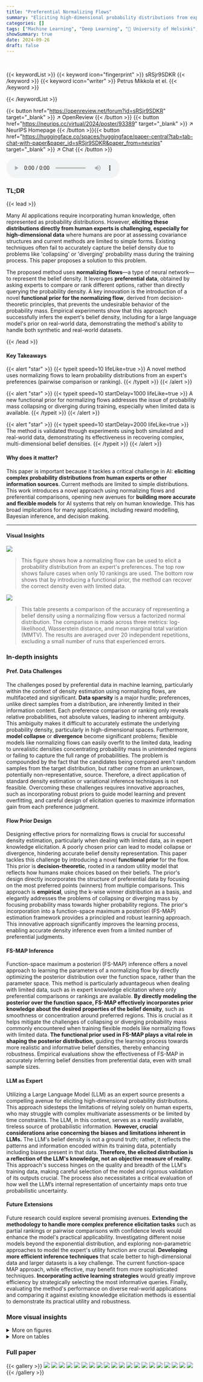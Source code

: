 ```yaml
---
title: "Preferential Normalizing Flows"
summary: "Eliciting high-dimensional probability distributions from experts using only preference comparisons is achieved via normalizing flows and a novel functional prior, resolving the problem of collapsing ..."
categories: []
tags: ["Machine Learning", "Deep Learning", "🏢 University of Helsinki",]
showSummary: true
date: 2024-09-26
draft: false
---
```


<br>

{{< keywordList >}}
{{< keyword icon="fingerprint" >}} sRSjr9SDKR {{< /keyword >}}
{{< keyword icon="writer" >}} Petrus Mikkola et el. {{< /keyword >}}
 
{{< /keywordList >}}

{{< button href="https://openreview.net/forum?id=sRSjr9SDKR" target="_blank" >}}
↗ OpenReview
{{< /button >}}
{{< button href="https://neurips.cc/virtual/2024/poster/93389" target="_blank" >}}
↗ NeurIPS Homepage
{{< /button >}}{{< button href="https://huggingface.co/spaces/huggingface/paper-central?tab=tab-chat-with-paper&paper_id=sRSjr9SDKR&paper_from=neurips" target="_blank" >}}
↗ Chat
{{< /button >}}



<audio controls>
    <source src="https://ai-paper-reviewer.com/sRSjr9SDKR/podcast.wav" type="audio/wav">
    Your browser does not support the audio element.
</audio>


### TL;DR


{{< lead >}}

Many AI applications require incorporating human knowledge, often represented as probability distributions.  However, **eliciting these distributions directly from human experts is challenging, especially for high-dimensional data** where humans are poor at assessing covariance structures and current methods are limited to simple forms. Existing techniques often fail to accurately capture the belief density due to problems like 'collapsing' or 'diverging' probability mass during the training process.  This paper proposes a solution to this problem.

The proposed method uses **normalizing flows**—a type of neural network—to represent the belief density.  It leverages **preferential data**, obtained by asking experts to compare or rank different options, rather than directly querying the probability density.  A key innovation is the introduction of a novel **functional prior for the normalizing flow**, derived from decision-theoretic principles, that prevents the undesirable behavior of the probability mass.  Empirical experiments show that this approach successfully infers the expert's belief density, including for a large language model's prior on real-world data, demonstrating the method's ability to handle both synthetic and real-world datasets. 

{{< /lead >}}


#### Key Takeaways

{{< alert "star" >}}
{{< typeit speed=10 lifeLike=true >}} A novel method uses normalizing flows to learn probability distributions from an expert's preferences (pairwise comparison or ranking). {{< /typeit >}}
{{< /alert >}}

{{< alert "star" >}}
{{< typeit speed=10 startDelay=1000 lifeLike=true >}} A new functional prior for normalizing flows addresses the issue of probability mass collapsing or diverging during training, especially when limited data is available. {{< /typeit >}}
{{< /alert >}}

{{< alert "star" >}}
{{< typeit speed=10 startDelay=2000 lifeLike=true >}} The method is validated through experiments using both simulated and real-world data, demonstrating its effectiveness in recovering complex, multi-dimensional belief densities. {{< /typeit >}}
{{< /alert >}}

#### Why does it matter?
This paper is important because it tackles a critical challenge in AI: **eliciting complex probability distributions from human experts or other information sources**.  Current methods are limited to simple distributions. This work introduces a novel approach using normalizing flows and preferential comparisons, opening new avenues for **building more accurate and flexible models** for AI systems that rely on human knowledge.  This has broad implications for many applications, including reward modelling, Bayesian inference, and decision making.

------
#### Visual Insights



![](https://ai-paper-reviewer.com/sRSjr9SDKR/figures_1_1.jpg)

> This figure shows how a normalizing flow can be used to elicit a probability distribution from an expert's preferences. The top row shows failure cases when only 10 rankings are used. The bottom row shows that by introducing a functional prior, the method can recover the correct density even with limited data.





![](https://ai-paper-reviewer.com/sRSjr9SDKR/tables_7_1.jpg)

> This table presents a comparison of the accuracy of representing a belief density using a normalizing flow versus a factorized normal distribution.  The comparison is made across three metrics: log-likelihood, Wasserstein distance, and mean marginal total variation (MMTV).  The results are averaged over 20 independent repetitions, excluding a small number of runs that experienced errors.





### In-depth insights


#### Pref. Data Challenges
The challenges posed by preferential data in machine learning, particularly within the context of density estimation using normalizing flows, are multifaceted and significant.  **Data sparsity** is a major hurdle; preferences, unlike direct samples from a distribution, are inherently limited in their information content.  Each preference comparison or ranking only reveals relative probabilities, not absolute values, leading to inherent ambiguity.  This ambiguity makes it difficult to accurately estimate the underlying probability density, particularly in high-dimensional spaces.  Furthermore, **model collapse** or **divergence** become significant problems; flexible models like normalizing flows can easily overfit to the limited data, leading to unrealistic densities concentrating probability mass in unintended regions or failing to capture the full range of probabilities.  The problem is compounded by the fact that the candidates being compared aren't random samples from the target distribution, but rather come from an unknown, potentially non-representative, source.  Therefore, a direct application of standard density estimation or variational inference techniques is not feasible. Overcoming these challenges requires innovative approaches, such as incorporating robust priors to guide model learning and prevent overfitting, and careful design of elicitation queries to maximize information gain from each preference judgment.

#### Flow Prior Design
Designing effective priors for normalizing flows is crucial for successful density estimation, particularly when dealing with limited data, as in expert knowledge elicitation.  A poorly chosen prior can lead to model collapse or divergence, hindering accurate belief density representation.  This paper tackles this challenge by introducing a novel **functional prior** for the flow. This prior is **decision-theoretic**, rooted in a random utility model that reflects how humans make choices based on their beliefs. The prior's design directly incorporates the structure of preferential data by focusing on the most preferred points (winners) from multiple comparisons.  This approach is **empirical**, using the k-wise winner distribution as a basis, and elegantly addresses the problems of collapsing or diverging mass by focusing probability mass towards higher probability regions. The prior's incorporation into a function-space maximum a posteriori (FS-MAP) estimation framework provides a principled and robust learning approach. This innovative approach significantly improves the learning process, enabling accurate density inference even from a limited number of preferential judgments.

#### FS-MAP Inference
Function-space maximum a posteriori (FS-MAP) inference offers a novel approach to learning the parameters of a normalizing flow by directly optimizing the posterior distribution over the function space, rather than the parameter space. This method is particularly advantageous when dealing with limited data, such as in expert knowledge elicitation where only preferential comparisons or rankings are available. **By directly modeling the posterior over the function space, FS-MAP effectively incorporates prior knowledge about the desired properties of the belief density**, such as smoothness or concentration around preferred regions. This is crucial as it helps mitigate the challenges of collapsing or diverging probability mass commonly encountered when training flexible models like normalizing flows with limited data.  **The functional prior used in FS-MAP plays a vital role in shaping the posterior distribution**, guiding the learning process towards more realistic and informative belief densities, thereby enhancing robustness. Empirical evaluations show the effectiveness of FS-MAP in accurately inferring belief densities from preferential data, even with small sample sizes.

#### LLM as Expert
Utilizing a Large Language Model (LLM) as an expert source presents a compelling avenue for eliciting high-dimensional probability distributions.  This approach sidesteps the limitations of relying solely on human experts, who may struggle with complex multivariate assessments or be limited by time constraints. The LLM, in this context, serves as a readily available, tireless source of probabilistic information.  **However, crucial considerations arise concerning the biases and limitations inherent in LLMs.**  The LLM's belief density is not a ground truth; rather, it reflects the patterns and information encoded within its training data, potentially including biases present in that data.  **Therefore, the elicited distribution is a reflection of the LLM's knowledge, not an objective measure of reality.** This approach's success hinges on the quality and breadth of the LLM's training data, making careful selection of the model and rigorous validation of its outputs crucial. The process also necessitates a critical evaluation of how well the LLM’s internal representation of uncertainty maps onto true probabilistic uncertainty.

#### Future Extensions
Future research could explore several promising avenues. **Extending the methodology to handle more complex preference elicitation tasks** such as partial rankings or pairwise comparisons with confidence levels would enhance the model's practical applicability.  Investigating different noise models beyond the exponential distribution, and exploring non-parametric approaches to model the expert's utility function are crucial.  **Developing more efficient inference techniques** that scale better to high-dimensional data and larger datasets is a key challenge. The current function-space MAP approach, while effective, may benefit from more sophisticated techniques.  **Incorporating active learning strategies** would greatly improve efficiency by strategically selecting the most informative queries.  Finally, evaluating the method's performance on diverse real-world applications and comparing it against existing knowledge elicitation methods is essential to demonstrate its practical utility and robustness.


### More visual insights

<details>
<summary>More on figures
</summary>


![](https://ai-paper-reviewer.com/sRSjr9SDKR/figures_4_1.jpg)

> This figure shows that the k-wise winner distribution (the distribution of the most preferred point in k-wise comparisons) approaches the true belief density as k increases.  Panel (a) demonstrates this convergence. Panel (b) shows that the k-wise winner distribution can also be approximated by a tempered belief density (a belief density adjusted by raising it to a power), illustrating an alternative way to represent the belief density using the k-wise winner distribution.


![](https://ai-paper-reviewer.com/sRSjr9SDKR/figures_7_1.jpg)

> This figure shows the visualization of the learned belief density. The left panel shows the cross-plot of selected variables for the Abalone dataset. The middle panel shows the cross-plot of selected variables for the LLM experiment. The right panel shows the marginal density of the same variables for the ground truth density in the LLM experiment.  Additional variables' plots are available in Figures C.6 and C.7. This visual comparison helps to assess the quality of the learned belief density.


![](https://ai-paper-reviewer.com/sRSjr9SDKR/figures_8_1.jpg)

> This figure shows two examples of belief densities inferred using a normalizing flow from pairwise comparisons. The left panel (a) displays the results for the Onemoon2D dataset, while the right panel (b) presents the results for the Gaussian6D dataset.  Each panel shows the estimated density (heatmap) alongside a set of points representing expert preferences (red for preferred points and blue for non-preferred points), illustrating the capability of the method in estimating probability densities from limited preferential data. The contour lines represent the true underlying density, allowing a visual comparison of accuracy.


![](https://ai-paper-reviewer.com/sRSjr9SDKR/figures_19_1.jpg)

> This figure shows a visual comparison of the estimated probability density (using the proposed method) with the ground truth density for selected variables. The left panel shows the Abalone dataset, the middle panel shows the LLM experiment, and the right panel shows the marginal density of the ground truth for the LLM experiment.  The plots illustrate the accuracy of the learned flow in capturing the relationships between variables, and the marginal distributions compared to the ground truth.


![](https://ai-paper-reviewer.com/sRSjr9SDKR/figures_20_1.jpg)

> This figure shows the results of applying the proposed method to a 6-dimensional Gaussian distribution.  The contour plots show the true distribution (light blue) and the estimated distribution (dark blue). The marginal distributions are also shown (pink for true, black for estimated). The figure highlights how well the normalizing flow is able to capture the complex, high-dimensional distribution, even from limited data.


![](https://ai-paper-reviewer.com/sRSjr9SDKR/figures_20_2.jpg)

> This figure shows the performance of the proposed method for eliciting high-dimensional probability distributions from an expert using preferential ranking data.  Subfigures (a) and (b) illustrate common problems when training a normalizing flow with limited data: probability mass collapses to a single point or diverges widely.  Subfigures (c) and (d) demonstrate that the proposed functional prior effectively mitigates these issues, leading to accurate density estimation even with only 10 rankings.  The contours represent the true density, while the heatmaps show the estimated density from the normalizing flow.  Red points indicate preferred alternatives, and blue points indicate non-preferred alternatives.


![](https://ai-paper-reviewer.com/sRSjr9SDKR/figures_21_1.jpg)

> This figure shows the results of applying the proposed method to a synthetic 10-dimensional dataset with two Gaussian distributions.  The plot visualizes both the true distribution (light blue) and the learned distribution from the preferential ranking data using normalizing flows (dark blue).  Marginal distributions are also shown (pink and black curves) to provide a comparison of each individual dimension.


![](https://ai-paper-reviewer.com/sRSjr9SDKR/figures_22_1.jpg)

> This figure shows the full result of the Abalone7D experiment, which is a more realistic synthetic dataset created by using a real-world regression dataset.  It complements a smaller visualization shown earlier in the paper.  The plot compares the true density (light blue) and the learned flow density (dark blue). The target and estimated densities are shown as contour lines, while marginal distributions are shown as curves.  The visualization allows for a direct comparison of the learned flow to the true density.


![](https://ai-paper-reviewer.com/sRSjr9SDKR/figures_23_1.jpg)

> This figure shows how a normalizing flow can be used to learn a probability distribution from preferential ranking data.  The contour lines represent the true density, and the heatmaps are the densities estimated by the flow. The red points indicate preferred choices, while blue points show non-preferred choices by an expert. Panels (a) and (b) illustrate common problems when training such flows with limited data: the probability mass may collapse to a small area or spread out excessively. Panels (c) and (d) demonstrate that the proposed new functional prior for the flow effectively solves these problems, enabling accurate density estimation even with small amounts of data. This highlights the effectiveness of the authors' method in eliciting high-dimensional belief densities.


![](https://ai-paper-reviewer.com/sRSjr9SDKR/figures_23_2.jpg)

> This figure shows examples of belief densities inferred from preferential ranking data using normalizing flows.  Panels (a) and (b) illustrate common problems encountered when training flows with limited data: probability mass collapses to a single point or diverges to low-probability regions. Panels (c) and (d) demonstrate that incorporating a novel functional prior addresses these issues, resulting in accurate density estimation even with only 10 rankings.


![](https://ai-paper-reviewer.com/sRSjr9SDKR/figures_24_1.jpg)

> This figure shows examples of belief densities inferred from preferential ranking data using normalizing flows.  Panels (a) and (b) illustrate common problems when using small datasets: probability mass collapsing to a single point or diverging to regions of low probability. Panels (c) and (d) demonstrate how the introduction of a novel functional prior solves these problems, enabling accurate density estimation even with limited data (n=10 rankings).


![](https://ai-paper-reviewer.com/sRSjr9SDKR/figures_25_1.jpg)

> This figure shows the results of applying the proposed method to elicit belief densities from pairwise comparisons using a normalizing flow.  It illustrates the method's ability to capture the shape of the underlying belief density, even with a limited number of comparisons. Subfigure (a) shows the results for a two-dimensional, one-mode distribution (Onemoon2D), while subfigure (b) displays the results for a six-dimensional Gaussian distribution. The contour plots represent the true densities, the heatmaps show the learned densities, and red and blue points indicate preferred and non-preferred points, respectively. The figure showcases that the method can successfully infer high-dimensional probability distributions from preferential data.


![](https://ai-paper-reviewer.com/sRSjr9SDKR/figures_26_1.jpg)

> This figure shows the impact of different noise levels in the data generation process and likelihood function on the learned flow model.  The results indicate that a mismatch in noise levels (between the data generating process and the likelihood) does not cause a complete failure, but rather a less accurate (more spread-out) result.


![](https://ai-paper-reviewer.com/sRSjr9SDKR/figures_27_1.jpg)

> This figure shows the robustness of the proposed method to the choice of the candidate sampling distribution.  The Wasserstein distance between the estimated and true densities is plotted against different mixture probabilities (w) of a uniform and Gaussian distribution used for sampling candidates. The results demonstrate that the accuracy remains high even when the sampling distribution is far from the target distribution.


![](https://ai-paper-reviewer.com/sRSjr9SDKR/figures_27_2.jpg)

> This figure shows the results of the Onemoon2D experiment with different numbers of rankings (n). It displays the true density using contours and the estimated density using a heatmap for n=25, n=100, and n=1000 respectively. The figure demonstrates how increasing n improves the accuracy of the estimated density, but also shows that excessive n might lead to overestimation of the density's spread, resulting in slightly lower accuracy.


![](https://ai-paper-reviewer.com/sRSjr9SDKR/figures_28_1.jpg)

> This figure shows cross-plots of selected variables from the estimated flow in the Twogaussians10D experiment, comparing different numbers of rankings (n).  The true density is represented by contour lines, and the estimated flow density is depicted as a heatmap. The marginal distributions are also shown.  The results indicate that while increasing the number of rankings improves coverage, there's also a slight increase in the spread of the estimated density, which explains a minor decrease in performance.


![](https://ai-paper-reviewer.com/sRSjr9SDKR/figures_28_2.jpg)

> This figure shows the results of eliciting belief densities using pairwise comparisons with a normalizing flow.  The plots showcase the learned belief densities from pairwise comparisons, illustrating the performance of the proposed method in recovering the underlying probability distributions. The figure highlights the effectiveness of the method in capturing the shape and distribution of the belief densities, even with limited pairwise comparison data. 


</details>




<details>
<summary>More on tables
</summary>


![](https://ai-paper-reviewer.com/sRSjr9SDKR/tables_9_1.jpg)
> This table presents the Wasserstein distances for four different datasets (Onemoon2D, Gaussian6D, Funnel10D, Twogaussians10D) and four different values of k (k=2, k=3, k=5, k=10).  The Wasserstein distance is a measure of the distance between two probability distributions.  Lower values indicate a better fit between the estimated density and the ground truth density.  The results show that the Wasserstein distance decreases as k increases, indicating that using more alternatives in the pairwise comparisons leads to a better estimation of the underlying density.

![](https://ai-paper-reviewer.com/sRSjr9SDKR/tables_16_1.jpg)
> This table presents a comparison of the accuracy of representing a probability density using a normalizing flow versus a simpler factorized normal distribution.  The comparison is made using three metrics: log-likelihood (higher is better), Wasserstein distance (lower is better), and mean marginal total variation (MMTV, lower is better). The results are averages over 20 independent runs, excluding a few runs that crashed due to numerical instability. The table shows results on different synthetic datasets with varying dimensionality and complexity, demonstrating the relative performance of the two methods under different conditions.

![](https://ai-paper-reviewer.com/sRSjr9SDKR/tables_18_1.jpg)
> This table presents the performance comparison between the proposed normalizing flow method and a factorized normal distribution baseline in terms of three evaluation metrics. The metrics are computed for various synthetic datasets and the real-world Abalone dataset. The results highlight the superior performance of the normalizing flow method across all metrics and datasets.

![](https://ai-paper-reviewer.com/sRSjr9SDKR/tables_25_1.jpg)
> The table presents the performance comparison of two methods (flow-based and factorized normal distribution) in learning probability densities from preferential data.  The comparison uses three metrics: log-likelihood, Wasserstein distance, and mean marginal total variation (MMTV). Results are averaged over 20 runs (excluding those with errors), with standard deviations reported to show the variability.

![](https://ai-paper-reviewer.com/sRSjr9SDKR/tables_27_1.jpg)
> This table compares the performance of the proposed normalizing flow method against a simpler factorized normal distribution baseline for estimating probability densities from preferential data.  It shows the results for five synthetic datasets (Onemoon2D, Gaussian6D, Twogaussians10D, Twogaussians20D, Funnel10D) and a real-world dataset (Abalone). Three evaluation metrics are used: log-likelihood (higher is better), Wasserstein distance (lower is better), and mean marginal total variation (MMTV, lower is better). The results demonstrate that the flow model generally outperforms the simpler baseline, achieving significantly better log-likelihoods and lower distances, showcasing the advantage of more flexible models when dealing with limited data.

</details>




### Full paper

{{< gallery >}}
<img src="https://ai-paper-reviewer.com/sRSjr9SDKR/1.png" class="grid-w50 md:grid-w33 xl:grid-w25" />
<img src="https://ai-paper-reviewer.com/sRSjr9SDKR/2.png" class="grid-w50 md:grid-w33 xl:grid-w25" />
<img src="https://ai-paper-reviewer.com/sRSjr9SDKR/3.png" class="grid-w50 md:grid-w33 xl:grid-w25" />
<img src="https://ai-paper-reviewer.com/sRSjr9SDKR/4.png" class="grid-w50 md:grid-w33 xl:grid-w25" />
<img src="https://ai-paper-reviewer.com/sRSjr9SDKR/5.png" class="grid-w50 md:grid-w33 xl:grid-w25" />
<img src="https://ai-paper-reviewer.com/sRSjr9SDKR/6.png" class="grid-w50 md:grid-w33 xl:grid-w25" />
<img src="https://ai-paper-reviewer.com/sRSjr9SDKR/7.png" class="grid-w50 md:grid-w33 xl:grid-w25" />
<img src="https://ai-paper-reviewer.com/sRSjr9SDKR/8.png" class="grid-w50 md:grid-w33 xl:grid-w25" />
<img src="https://ai-paper-reviewer.com/sRSjr9SDKR/9.png" class="grid-w50 md:grid-w33 xl:grid-w25" />
<img src="https://ai-paper-reviewer.com/sRSjr9SDKR/10.png" class="grid-w50 md:grid-w33 xl:grid-w25" />
<img src="https://ai-paper-reviewer.com/sRSjr9SDKR/11.png" class="grid-w50 md:grid-w33 xl:grid-w25" />
<img src="https://ai-paper-reviewer.com/sRSjr9SDKR/12.png" class="grid-w50 md:grid-w33 xl:grid-w25" />
<img src="https://ai-paper-reviewer.com/sRSjr9SDKR/13.png" class="grid-w50 md:grid-w33 xl:grid-w25" />
<img src="https://ai-paper-reviewer.com/sRSjr9SDKR/14.png" class="grid-w50 md:grid-w33 xl:grid-w25" />
<img src="https://ai-paper-reviewer.com/sRSjr9SDKR/15.png" class="grid-w50 md:grid-w33 xl:grid-w25" />
<img src="https://ai-paper-reviewer.com/sRSjr9SDKR/16.png" class="grid-w50 md:grid-w33 xl:grid-w25" />
<img src="https://ai-paper-reviewer.com/sRSjr9SDKR/17.png" class="grid-w50 md:grid-w33 xl:grid-w25" />
<img src="https://ai-paper-reviewer.com/sRSjr9SDKR/18.png" class="grid-w50 md:grid-w33 xl:grid-w25" />
<img src="https://ai-paper-reviewer.com/sRSjr9SDKR/19.png" class="grid-w50 md:grid-w33 xl:grid-w25" />
<img src="https://ai-paper-reviewer.com/sRSjr9SDKR/20.png" class="grid-w50 md:grid-w33 xl:grid-w25" />
{{< /gallery >}}